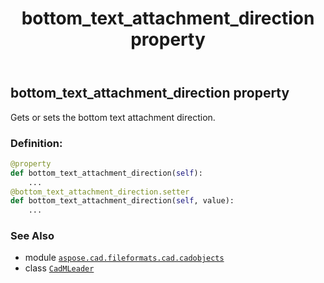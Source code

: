 ﻿---
title: bottom_text_attachment_direction property
second_title: Aspose.CAD for Python via .NET API References
description: 
type: docs
weight: 200
url: /python-net/aspose.cad.fileformats.cad.cadobjects/cadmleader/bottom_text_attachment_direction/
is_root: false
---

## bottom_text_attachment_direction property


Gets or sets the bottom text attachment direction.
### Definition:
```python
@property
def bottom_text_attachment_direction(self):
    ...
@bottom_text_attachment_direction.setter
def bottom_text_attachment_direction(self, value):
    ...
```

### See Also
* module [`aspose.cad.fileformats.cad.cadobjects`](../../)
* class [`CadMLeader`](/cad/python-net/aspose.cad.fileformats.cad.cadobjects/cadmleader)
